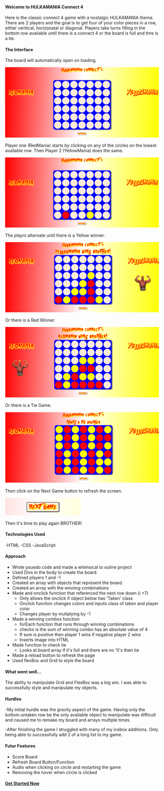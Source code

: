 #### Welcome to HULKAMANIA Connect 4

Here is the classic connect 4 game with a nostalgic HULKAMANIA theme. There are 2 players and the goal is to get four of your color pieces in a row, either veritical, horizonatal or diagonal. Players take turns filling in the bottom row available until there is a connect 4 or the board is full and thre is a tie.

#### The Interface

The board will automatically open on loading.

![Blank Board](/screenshots/blank.png)

Player one (RedMania) starts by clicking on any of the circles on the lowest available row. Then Player 2 (YellowMania) does the same. 

![First moves](/screenshots/play.png)

The playrs alternate until there is a Yellow winner.

![YellowMania Wins](/screenshots/yellow-win.png)

Or there is a Red Winner.

![RedMania Wins](/screenshots/red-win.png)

Or there is a Tie Game.

![Tie Game](/screenshots/tie.png)

Then click on the Next Game button to refresh the screen.

![Refresh Button](/screenshots/next.png)

Then it's time to play again BROTHER!

#### Technologies Used

-HTML
-CSS
-JavaScript

#### Approach

- Wrote psuedo code and made a whimsical to ouline project
- Used Divs in the body to create the board.
- Defined players 1 and -1
- Created an array with objects that represent the board. 
- Created an array with the winning combinations
- Made and onclick function that referenced the next row down (i +7)
    - Only allows the onclick if object below has 'Taken' class
    - Onclick function changes colors and inputs class of taken and player color
    - Changes player by mutiplying by -1
- Made a winning combos function
    - forEach function that runs through winning combinations
    - checks is the sum of winning combo has an absolute value of 4
    - If sum is positive then player 1 wins if negative player 2 wins
    - Inserts image into HTML
- Made function to check tie
    - Looks at board array if it's full and there are no '0's then tie
- Made a reload button to refresk the page
- Used flexBox and Grid to style the board

#### What went well...

The ability to manipulate Grid and FlexBox was a big win. I was able to successfully style and manipulate my objects.

#### Hurdles

-My initial hurdle was the gravity aspect of the game. Having only the bottom untaken row be the only available object to manipulate was difficult and caused me to remake my board and arrays multiple times. 

-After finishing the game I struggled with many of my icebox additions. Only being able to successfully add 2 of a long list to my game. 

#### Futur Features 

- Score Board
- Refresh Board Button/Function
- Audio when clicking on circle and restarting the game
- Removing the hover when circle is clicked

#### [Get Started Now](https://hulamanina-connect-4.netlify.app/)